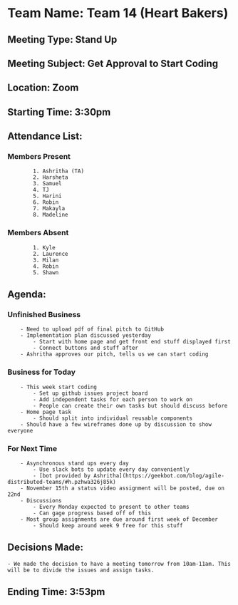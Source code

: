 # Team Name: Team 14 (Heart Bakers)
## Meeting Type: Stand Up
## Meeting Subject: Get Approval to Start Coding
## Location: Zoom
## Starting Time: 3:30pm
## Attendance List:
###     Members Present
            1. Ashritha (TA)
            2. Harsheta
            3. Samuel
            4. TJ
            5. Harini
            6. Robin
            7. Makayla
            8. Madeline

###     Members Absent
            1. Kyle
            2. Laurence
            3. Milan 
            4. Robin
            5. Shawn
## Agenda:
###     Unfinished Business
        - Need to upload pdf of final pitch to GitHub
        - Implementation plan discussed yesterday
            - Start with home page and get front end stuff displayed first
            - Connect buttons and stuff after
        - Ashritha approves our pitch, tells us we can start coding

###     Business for Today
        - This week start coding
            - Set up github issues project board
            - Add independent tasks for each person to work on
            - People can create their own tasks but should discuss before
        - Home page task
            - Should split into individual reusable components
        - Should have a few wireframes done up by discussion to show everyone


###     For Next Time
        - Asynchronous stand ups every day  
            - Use slack bots to update every day conveniently
            - [bot provided by Ashritha](https://geekbot.com/blog/agile-distributed-teams/#h.pzhwa326j85k) 
        - November 15th a status video assignment will be posted, due on 22nd
        - Discussions
            - Every Monday expected to present to other teams
            - Can gage progress based off of this
        - Most group assignments are due around first week of December
            - Should keep around week 9 free for this stuff

## Decisions Made:
    - We made the decision to have a meeting tomorrow from 10am-11am. This will be to divide the issues and assign tasks.  
## Ending Time: 3:53pm
